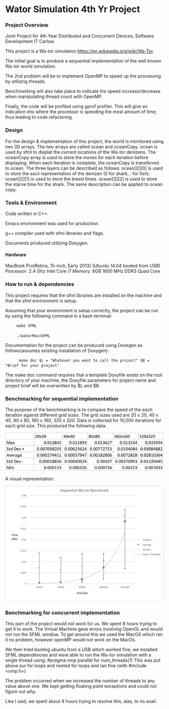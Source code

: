 # Wator Simulation 4th Yr Project

### Project Overview
Joint Project for 4th Year Distributed and Concurrent Devices, Software Development IT Carlow. 

This project is a Wa-tor simulation https://en.wikipedia.org/wiki/Wa-Tor. 

The initial goal is to produce a sequential implementation of the well known Wa-tor world
simulation.

The 2nd problem will be to implement OpenMP to speed up the processing by utilizing threads.

Benchmarking will also take place to indicate the speed increase/decrease when manipulating thread count with OpenMP.

Finally, the code will be profiled using gprof profiler. 
This will give an indication into where the processor is spending the 
most amount of time, thus leading to code refactoring.

### Design

For the design & implementation of this project, the world is monitored using two 3D arrays. The two arrays are called ocean and oceanCopy. ocean is used by sfml to displat the current locations of the Wa-tor denizens. The oceanCopy array is used to store the moves for each iteration before displaying. When each iteration is complete, the oceanCopy is transferred to ocean.
The three layers can be described as follows:
          ocean[][][0] is used to store the ascii representation of the denizen (0 for shark, . for fish).
          ocean[][][1] is used to store the breed times.
          ocean[][][2] is used to store the starve time for the shark.
The same description can be applied to ocean copy.

### Tools & Environment

Code written in C++.

Emacs environment was used for production.

g++ compiler used with sfml libraries and flags.

Documents produced utilizing Doxygen.

#### Hardware

MacBook Pro(Retina, 15-inch, Early 2013) (Ubuntu 14.04 booted from USB)
Processor: 2.4 Ghz Intel Core i7
Memory: 8GB 1600 MHz DDR3
Quad Core

### How to run & dependencies

This project requires that the sfml libraries are installed on the machine and that the sfml environment is setup.

Assuming that your environment is setup correctly, the project can be run by using the following command in a bash terminal:
         
         make SFML
         
         ./watorMainSFML

Documentation for the project can be produced using Doxegen as follows(assumes existing installation of Doxygen):
          
          make doc $L = "Whatever you want to call the project" $B = "Brief for your project"
          
The make doc command requires that a template Doxyfile exists on the root directory of your machine, the Doxyfile parameters for project name and project brief will be overwritten by $L and $B.

### Benchmarking for sequential implementation

The purpose of the benchmarking is to compare the speed of the each iteration against different grid sizes. The grid sizes used are 20 x 20, 40 x 40, 80 x 80, 160 x 160, 320 x 320. Data is collected for 10,000 iterations for each grid size. This produced the following data:

![alt text](https://raw.githubusercontent.com/GerKarl/WatorProject/master/RawData.png)

A visual representation:

![alt text](https://raw.githubusercontent.com/GerKarl/WatorProject/master/SeqGraph2.png)

### Benchmarking for concurrent implementation

This part of the project would not work for us. We spent 8 hours trying to get it to work. The Virtual Machine gave errors involving OpenGL and would not run the SFML window.
To get around this we used the MacOS which ran it no problem, however openMP would not work on the MacOs.

We then tried booting ubuntu from a USB which worked fine, we installed SFML dependencies and were able to run the Wa-tor simulation with a single thread using:
                    #pragma omp parallel for num_threads(1)
This was put above our for loops and nested for loops and ran fine (with #include <omp.h>)

The problem occurred when we increased the number of threads to any value above one. We kept getting floating point exceptions and could not figure out why. 

Like I said, we spent about 8 hours trying to resolve this, alas, to no avail.

